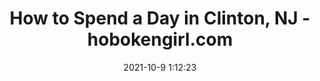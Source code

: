 ---
"title": "How to Spend a Day in Clinton, NJ - hobokengirl.com"
"date": "2021-10-9 1:12:23"
"feed_name": "GOOGLENEWSMINING"
"feed_website": "https://news.google.com/search?q=mining%2Bincident&hl=en-US&gl=US&ceid=US:en"
"feed_rss": "https://news.google.com/rss/search?q=mining%2Bincident&hl=en-US&gl=US&ceid=US:en"
"link": "https://www.hobokengirl.com/things-to-do-clinton-nj/"
"source": "{'href': 'https://www.hobokengirl.com', 'title': 'hobokengirl.com'}"
"file": "_posts/2021-1-1-81469c4fb5770922fda5c7b72ef84fb7992a2587.md"
"accident": "0"
"drilling": "0"
"dead": "0"
"injured": "0"
"arrested": "0"
"place": "unknown place"
"where": "unknown site"
"causes": "unknown"
"place_uri": "unknown place"
---